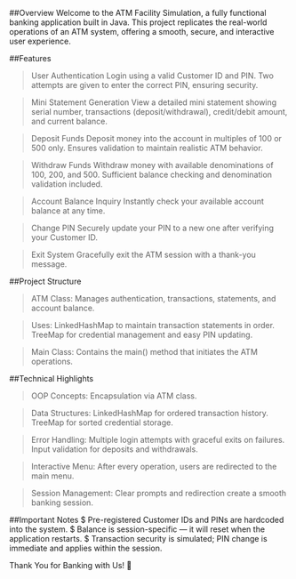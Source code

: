##Overview
Welcome to the ATM Facility Simulation, a fully functional banking application built in Java.
This project replicates the real-world operations of an ATM system, offering a smooth, secure, and interactive user experience.

##Features
> User Authentication
Login using a valid Customer ID and PIN.
Two attempts are given to enter the correct PIN, ensuring security.

>Mini Statement Generation
View a detailed mini statement showing serial number, transactions (deposit/withdrawal), credit/debit amount, and current balance.

>Deposit Funds
Deposit money into the account in multiples of 100 or 500 only.
Ensures validation to maintain realistic ATM behavior.

>Withdraw Funds
Withdraw money with available denominations of 100, 200, and 500.
Sufficient balance checking and denomination validation included.

>Account Balance Inquiry
Instantly check your available account balance at any time.

>Change PIN
Securely update your PIN to a new one after verifying your Customer ID.

>Exit System
Gracefully exit the ATM session with a thank-you message.

##Project Structure
>ATM Class:
Manages authentication, transactions, statements, and account balance.

>Uses:
LinkedHashMap to maintain transaction statements in order.
TreeMap for credential management and easy PIN updating.

>Main Class:
Contains the main() method that initiates the ATM operations.

##Technical Highlights
>OOP Concepts: Encapsulation via ATM class.

>Data Structures:
LinkedHashMap for ordered transaction history.
TreeMap for sorted credential storage.

>Error Handling:
Multiple login attempts with graceful exits on failures.
Input validation for deposits and withdrawals.

>Interactive Menu:
After every operation, users are redirected to the main menu.

>Session Management:
Clear prompts and redirection create a smooth banking session.

##Important Notes
$ Pre-registered Customer IDs and PINs are hardcoded into the system.
$ Balance is session-specific — it will reset when the application restarts.
$ Transaction security is simulated; PIN change is immediate and applies within the session.

Thank You for Banking with Us! 🏦


